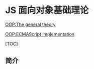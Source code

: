 # JS 面向对象基础理论

[OOP:The general theory](http://dmitrysoshnikov.com/ecmascript/chapter-7-1-oop-general-theory/)
    
[OOP:ECMAScript implementation](http://dmitrysoshnikov.com/ecmascript/chapter-7-2-oop-ecmascript-implementation/)

[TOC]

## 简介

